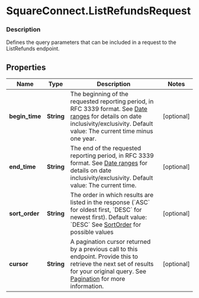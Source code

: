 # SquareConnect.ListRefundsRequest

### Description

Defines the query parameters that can be included in a request to the ListRefunds endpoint.

## Properties
Name | Type | Description | Notes
------------ | ------------- | ------------- | -------------
**begin_time** | **String** | The beginning of the requested reporting period, in RFC 3339 format.  See [Date ranges](#dateranges) for details on date inclusivity/exclusivity.  Default value: The current time minus one year. | [optional] 
**end_time** | **String** | The end of the requested reporting period, in RFC 3339 format.  See [Date ranges](#dateranges) for details on date inclusivity/exclusivity.  Default value: The current time. | [optional] 
**sort_order** | **String** | The order in which results are listed in the response (&#x60;ASC&#x60; for oldest first, &#x60;DESC&#x60; for newest first).  Default value: &#x60;DESC&#x60; See [SortOrder](#type-sortorder) for possible values | [optional] 
**cursor** | **String** | A pagination cursor returned by a previous call to this endpoint. Provide this to retrieve the next set of results for your original query.  See [Pagination](/basics/api101/pagination) for more information. | [optional] 


